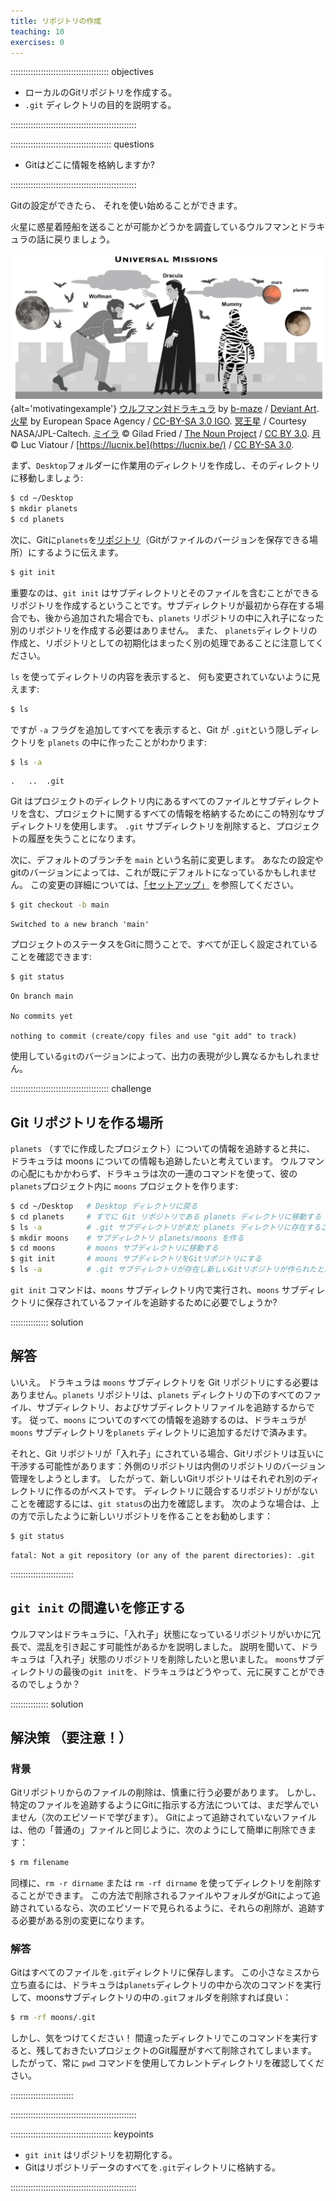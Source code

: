 ```yaml
---
title: リポジトリの作成
teaching: 10
exercises: 0
---
```


::::::::::::::::::::::::::::::::::::::: objectives

- ローカルのGitリポジトリを作成する。
- `.git` ディレクトリの目的を説明する。

::::::::::::::::::::::::::::::::::::::::::::::::::

:::::::::::::::::::::::::::::::::::::::: questions

- Gitはどこに情報を格納しますか?

::::::::::::::::::::::::::::::::::::::::::::::::::

Gitの設定ができたら、
それを使い始めることができます。

火星に惑星着陸船を送ることが可能かどうかを調査しているウルフマンとドラキュラの話に戻りましょう。

![](fig/motivatingexample.png){alt='motivatingexample'}
[ウルフマン対ドラキュラ](https://www.deviantart.com/b-maze/art/Werewolf-vs-Dracula-124893530)
by [b-maze](https://www.deviantart.com/b-maze) / [Deviant Art](https://www.deviantart.com/).
[火星](https://en.wikipedia.org/wiki/File:OSIRIS_Mars_true_color.jpg) by European Space Agency /
[CC-BY-SA 3.0 IGO](https://creativecommons.org/licenses/by/3.0/deed.en).
[冥王星](https://commons.wikimedia.org/wiki/File:PIA19873-Pluto-NewHorizons-FlyingPastImage-20150714-transparent.png) /
Courtesy NASA/JPL-Caltech.
[ミイラ](https://commons.wikimedia.org/wiki/File:Mummy_icon_-_Noun_Project_4070.svg)
© Gilad Fried / [The Noun Project](https://thenounproject.com/) /
[CC BY 3.0](https://creativecommons.org/licenses/by/3.0/deed.en).
[月](https://commons.wikimedia.org/wiki/File:Lune_ico.png)
© Luc Viatour / [https://lucnix.be](https://lucnix.be/) /
[CC BY-SA 3.0](https://creativecommons.org/licenses/by-sa/3.0/deed.en).

まず、`Desktop`フォルダーに作業用のディレクトリを作成し、そのディレクトリに移動しましょう:

```bash
$ cd ~/Desktop
$ mkdir planets
$ cd planets
```

次に、Gitに`planets`を[リポジトリ](../learners/reference.md#repository)（Gitがファイルのバージョンを保存できる場所）にするように伝えます。

```bash
$ git init
```

重要なのは、`git init` はサブディレクトリとそのファイルを含むことができるリポジトリを作成するということです。サブディレクトリが最初から存在する場合でも、後から追加された場合でも、`planets` リポジトリの中に入れ子になった別のリポジトリを作成する必要はありません。 また、 `planets`ディレクトリの作成と、リポジトリとしての初期化はまったく別の処理であることに注意してください。

`ls` を使ってディレクトリの内容を表示すると、
何も変更されていないように見えます:

```bash
$ ls
```

ですが `-a` フラグを追加してすべてを表示すると、Git が `.git`という隠しディレクトリを `planets` の中に作ったことがわかります:

```bash
$ ls -a
```

```output
.	..	.git
```

Git はプロジェクトのディレクトリ内にあるすべてのファイルとサブディレクトリを含む、プロジェクトに関するすべての情報を格納するためにこの特別なサブディレクトリを使用します。
`.git` サブディレクトリを削除すると、プロジェクトの履歴を失うことになります。

次に、デフォルトのブランチを `main` という名前に変更します。
あなたの設定やgitのバージョンによっては、これが既にデフォルトになっているかもしれません。
この変更の詳細については、[「セットアップ」](02-setup.md#default-git-branch-naming) を参照してください。

```bash
$ git checkout -b main
```

```output
Switched to a new branch 'main'
```

プロジェクトのステータスをGitに問うことで、すべてが正しく設定されていることを確認できます:

```bash
$ git status
```

```output
On branch main

No commits yet

nothing to commit (create/copy files and use "git add" to track)
```

使用している`git`のバージョンによって、出力の表現が少し異なるかもしれません。

:::::::::::::::::::::::::::::::::::::::  challenge

## Git リポジトリを作る場所

`planets` （すでに作成したプロジェクト）についての情報を追跡すると共に、 ドラキュラは moons についての情報も追跡したいと考えています。
ウルフマンの心配にもかかわらず、ドラキュラは次の一連のコマンドを使って、彼の `planets`プロジェクト内に `moons` プロジェクトを作ります:

```bash
$ cd ~/Desktop   # Desktop ディレクトリに戻る
$ cd planets     # すでに Git リポジトリである planets ディレクトリに移動する
$ ls -a          # .git サブディレクトリがまだ planets ディレクトリに存在することを確認する
$ mkdir moons    # サブディレクトリ planets/moons を作る
$ cd moons       # moons サブディレクトリに移動する
$ git init       # moons サブディレクトリをGitリポジトリにする
$ ls -a          # .git サブディレクトリが存在し新しいGitリポジトリが作られたと示していることを確認する
```

`git init` コマンドは、`moons` サブディレクトリ内で実行され、`moons` サブディレクトリに保存されているファイルを追跡するために必要でしょうか?

:::::::::::::::  solution

## 解答

いいえ。 ドラキュラは `moons` サブディレクトリを Git リポジトリにする必要はありません。`planets` リポジトリは、`planets` ディレクトリの下のすべてのファイル、サブディレクトリ、およびサブディレクトリファイルを追跡するからです。  従って、`moons` についてのすべての情報を追跡するのは、ドラキュラが `moons` サブディレクトリを`planets` ディレクトリに追加するだけで済みます。

それと、Git リポジトリが「入れ子」にされている場合、Gitリポジトリは互いに干渉する可能性があります：外側のリポジトリは内側のリポジトリのバージョン管理をしようとします。 したがって、新しいGitリポジトリはそれぞれ別のディレクトリに作るのがベストです。 ディレクトリに競合するリポジトリががないことを確認するには、`git status`の出力を確認します。 次のような場合は、上の方で示したように新しいリポジトリを作ることをお勧めします：

```bash
$ git status
```

```output
fatal: Not a git repository (or any of the parent directories): .git
```

:::::::::::::::::::::::::

## `git init` の間違いを修正する

ウルフマンはドラキュラに、「入れ子」状態になっているリポジトリがいかに冗長で、混乱を引き起こす可能性があるかを説明しました。 説明を聞いて、ドラキュラは「入れ子」状態のリポジトリを削除したいと思いました。 `moons`サブディレクトリの最後の`git init`を、ドラキュラはどうやって、元に戻すことができるのでしょうか？

:::::::::::::::  solution

## 解決策 （要注意！）

### 背景

Gitリポジトリからのファイルの削除は、慎重に行う必要があります。 しかし、特定のファイルを追跡するようにGitに指示する方法については、まだ学んでいません（次のエピソードで学びます）。 Gitによって追跡されていないファイルは、他の「普通の」ファイルと同じように、次のようにして簡単に削除できます：

```bash
$ rm filename
```

同様に、`rm -r dirname` または `rm -rf dirname` を使ってディレクトリを削除することができます。
この方法で削除されるファイルやフォルダがGitによって追跡されているなら、次のエピソードで見られるように、それらの削除が、追跡する必要がある別の変更になります。

### 解答

Gitはすべてのファイルを`.git`ディレクトリに保存します。
この小さなミスから立ち直るには、ドラキュラは`planets`ディレクトリの中から次のコマンドを実行して、moonsサブディレクトリの中の`.git`フォルダを削除すれば良い：

```bash
$ rm -rf moons/.git
```

しかし、気をつけてください！ 間違ったディレクトリでこのコマンドを実行すると、残しておきたいプロジェクトのGit履歴がすべて削除されてしまいます。
したがって、常に `pwd` コマンドを使用してカレントディレクトリを確認してください。

:::::::::::::::::::::::::

::::::::::::::::::::::::::::::::::::::::::::::::::

:::::::::::::::::::::::::::::::::::::::: keypoints

- `git init` はリポジトリを初期化する。
- Gitはリポジトリデータのすべてを`.git`ディレクトリに格納する。

::::::::::::::::::::::::::::::::::::::::::::::::::
